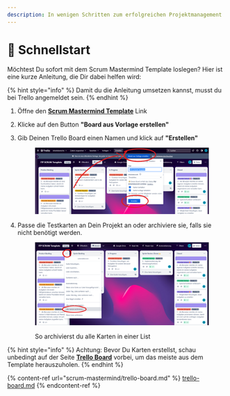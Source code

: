 ```yaml
---
description: In wenigen Schritten zum erfolgreichen Projektmanagement
---
```


# 🚀 Schnellstart

Möchtest Du sofort mit dem Scrum Mastermind Template loslegen? Hier ist eine kurze Anleitung, die Dir dabei helfen wird:

{% hint style="info" %}
Damit du die Anleitung umsetzen kannst, musst du bei Trello angemeldet sein.
{% endhint %}

1. Öffne den [**Scrum Mastermind Template**](https://trello.com/b/IGeT9eAx/) Link
2. Klicke auf den Button **"Board aus Vorlage erstellen"**
3.  Gib Deinen Trello Board einen Namen und klick auf **"Erstellen"**



    <figure><img src=".gitbook/assets/board aus vorlage erstellen.png" alt=""><figcaption></figcaption></figure>
4.  Passe die Testkarten an Dein Projekt an oder archiviere sie, falls sie nicht benötigt werden.



    <figure><img src=".gitbook/assets/karten archivieren.png" alt=""><figcaption><p>So archivierst du alle Karten in einer List</p></figcaption></figure>

{% hint style="info" %}
Achtung: Bevor Du Karten erstellst, schau unbedingt auf der Seite [**Trello Board**](scrum-mastermind/trello-board.md) vorbei, um das meiste aus dem Template herauszuholen.
{% endhint %}

{% content-ref url="scrum-mastermind/trello-board.md" %}
[trello-board.md](scrum-mastermind/trello-board.md)
{% endcontent-ref %}
